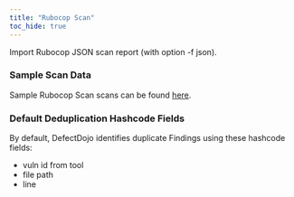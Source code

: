 ```yaml
---
title: "Rubocop Scan"
toc_hide: true
---
```

Import Rubocop JSON scan report (with option -f json).

### Sample Scan Data
Sample Rubocop Scan scans can be found [here](https://github.com/DefectDojo/django-DefectDojo/tree/master/unittests/scans/rubocop).

### Default Deduplication Hashcode Fields
By default, DefectDojo identifies duplicate Findings using these hashcode fields:

- vuln id from tool
- file path
- line
